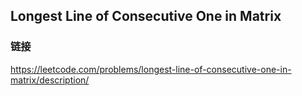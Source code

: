 ## Longest Line of Consecutive One in Matrix  
### 链接  
https://leetcode.com/problems/longest-line-of-consecutive-one-in-matrix/description/